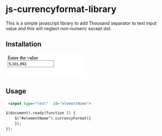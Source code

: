 # js-currencyformat-library

This is a simple javascript library to add Thousand separator to text input value and this will neglect non-numeric except dot. 

## Installation
	
![alt text](https://github.com/AnuruddhaEkanayake/js-currencyformat-library/blob/master/Screenshot_2019-01-31%20JSLibrary.png)

## Usage


```html
 <input type="text"  id="elementName">       
 ```

 ```html
 $(document).ready(function () {
	 $("#elementName").currencyFormat({
	 });
 });
 ```


